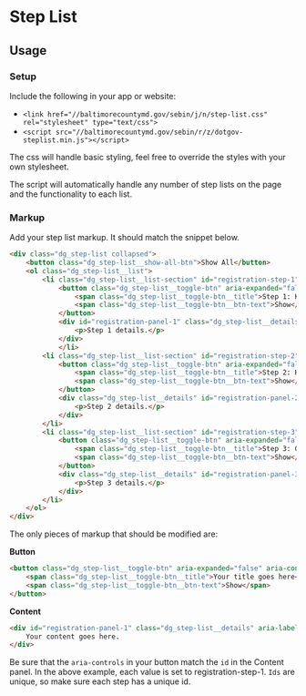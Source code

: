 # Step List

## Usage

### Setup

Include the following in your app or website:

- `<link href="//baltimorecountymd.gov/sebin/j/n/step-list.css" rel="stylesheet" type="text/css">`
- `<script src="//baltimorecountymd.gov/sebin/r/z/dotgov-steplist.min.js"></script>`

The css will handle basic styling, feel free to override the styles with your own stylesheet.

The script will automatically handle any number of step lists on the page and the functionality to each list.

### Markup

Add your step list markup. It should match the snippet below.

```html
<div class="dg_step-list collapsed">
    <button class="dg_step-list__show-all-btn">Show All</button>
    <ol class="dg_step-list__list">
        <li class="dg_step-list__list-section" id="registration-step-1">
            <button class="dg_step-list__toggle-btn" aria-expanded="false" aria-controls="registration-panel-1" type="button">
                <span class="dg_step-list__toggle-btn__title">Step 1: Know the Registration Fees</span>
                <span class="dg_step-list__toggle-btn__btn-text">Show</span>
            </button>
            <div id="registration-panel-1" class="dg_step-list__details" aria-labelledby="registration-step-1">
                <p>Step 1 details.</p>
            </div>
            </li>
        <li class="dg_step-list__list-section" id="registration-step-2">
            <button class="dg_step-list__toggle-btn" aria-expanded="false" aria-controls="registration-panel-2" type="button">
                <span class="dg_step-list__toggle-btn__title">Step 2: Have Your Property Inspected</span>
                <span class="dg_step-list__toggle-btn__btn-text">Show</span>
            </button>
            <div class="dg_step-list__details" id="registration-panel-2" aria-labelledby="registration-step-2">
                <p>Step 2 details.</p>
            </div>
        </li>
        <li class="dg_step-list__list-section" id="registration-step-3">
            <button class="dg_step-list__toggle-btn" aria-expanded="false" aria-controls="registration-panel-3" type="button">
                <span class="dg_step-list__toggle-btn__title">Step 3: Gather Required Documentation</span>
                <span class="dg_step-list__toggle-btn__btn-text">Show</span>
            </button>
            <div class="dg_step-list__details" id="registration-panel-3" aria-labelledby="registration-step-3">
                <p>Step 3 details.</p>
            </div>
        </li>
    </ol>
</div>
```

The only pieces of markup that should be modified are:

**Button**

```html
<button class="dg_step-list__toggle-btn" aria-expanded="false" aria-controls="registration-panel-1" type="button">
    <span class="dg_step-list__toggle-btn__title">Your title goes here</span>
    <span class="dg_step-list__toggle-btn__btn-text">Show</span>
</button>
```

**Content**
```html
<div id="registration-panel-1" class="dg_step-list__details" aria-labelledby="registration-step-1">
    Your content goes here.
</div>
```

Be sure that the `aria-controls` in your button match the `id` in the Content panel. In the above example, each value is set to registration-step-1. `Ids` are unique, so make sure each step has a unique id.


